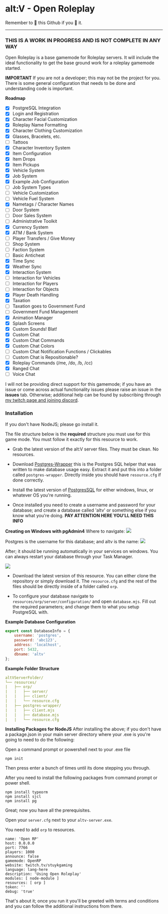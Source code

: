 # alt:V - Open Roleplay

Remember to 🌟 this Github if you 💖 it.

---

### THIS IS A WORK IN PROGRESS AND IS NOT COMPLETE IN ANY WAY

Open Roleplay is a base gamemode for Roleplay servers. It will include the ideal functionality to get the base ground work for a roleplay gamemode started.

**IMPORTANT** If you are not a developer; this may not be the project for you. There is some general configuration that needs to be done and understanding code is important.

**Roadmap**

-   [x] PostgreSQL Integration
-   [x] Login and Registration
-   [x] Character Facial Customization
-   [x] Roleplay Name Formatting
-   [x] Character Clothing Customization
-   [x] Glasses, Bracelets, etc.
-   [ ] Tattoos
-   [x] Character Inventory System
-   [x] Item Configuration
-   [x] Item Drops
-   [x] Item Pickups
-   [x] Vehicle System
-   [x] Job System
-   [x] Example Job Configuration
-   [ ] Job System Types
-   [ ] Vehicle Customization
-   [ ] Vehicle Fuel System
-   [x] Nametags / Character Names
-   [ ] Door System
-   [ ] Door Sales System
-   [ ] Administrative Toolkit
-   [x] Currency System
-   [x] ATM / Bank System
-   [ ] Player Transfers / Give Money
-   [ ] Shop System
-   [ ] Faction System
-   [ ] Basic Anticheat
-   [x] Time Sync
-   [x] Weather Sync
-   [x] Interaction System
-   [ ] Interaction for Vehicles
-   [ ] Interaction for Players
-   [ ] Interaction for Objects
-   [x] Player Death Handling
-   [x] Taxation
-   [ ] Taxation goes to Government Fund
-   [ ] Government Fund Management
-   [x] Animation Manager
-   [x] Splash Screens
-   [x] Custom Sounds! Blat!
-   [x] Custom Chat
-   [x] Custom Chat Commands
-   [x] Custom Chat Colors
-   [ ] Custom Chat Notification Functions / Clickables
-   [ ] Custom Chat is Repositionable?
-   [x] Roleplay Commands (/me, /do, /b, /cc)
-   [x] Ranged Chat
-   [ ] Voice Chat

I will not be providing direct support for this gamemode; if you have an issue or come across actual functionality issues please raise an issue in the **issues** tab. Otherwise; additional help can be found by subscribing through [my twitch page and joining discord](https://twitch.tv/stuykgaming/).

### Installation

If you don't have NodeJS; please go install it.

The file structure below is the **required** structure you must use for this game mode. You must follow it exactly for this resource to work.

-   Grab the latest version of the alt:V server files. They must be clean. No resources.

-   Download [Postgres-Wrapper](https://github.com/team-stuyk-alt-v/altV-Postgres-Wrapper) this is the Postgres SQL helper that was written to make database usage easy. Extract it and put this into a folder called `postgres-wrapper`. Directly inside you should have `resource.cfg` if done correctly.

-   Install the latest version of [PostgresSQL](https://www.postgresql.org/download/) for either windows, linux, or whatever OS you're running.

-   Once installed you need to create a username and password for your database; and create a database called 'altv' or something else if you know what you're doing. **PAY ATTENTION HERE YOU'LL NEED THIS INFO**

**Creating on Windows with pgAdmin4**
Where to navigate:
![](https://i.imgur.com/FBBeMTt.png)

Postgres is the username for this database; and altv is the name:
![](https://i.imgur.com/FaEmnvg.png)

After; it should be running automatically in your services on windows. You can always restart your database through your Task Manager.

![](https://i.imgur.com/6pA8PWB.png)

-   Download the latest version of this resource. You can either clone the repository or simply download it. The `resource.cfg` and the rest of the files should be directly inside of a folder called `orp`.

-   To configure your database navigate to `resources/orp/server/configuration/` and open `database.mjs`. Fill out the required parameters; and change them to what you setup PostgreSQL with.

**Example Database Configuration**

```js
export const DatabaseInfo = {
    username: 'postgres',
    password: 'abc123',
    address: 'localhost',
    port: 5432,
    dbname: 'altv'
};
```

**Example Folder Structure**

```yaml
altVServerFolder/
└── resources/
|   ├── orp/
|   |   ├── server/
|   |   ├── client/
|   |   └── resource.cfg
|   ├── postgres-wrapper/
|   |   ├── client.mjs
|   |   ├── database.mjs
|   |	└── resource.cfg
```

**Installing Packages for NodeJS**
After installing the above; if you don't have a package.json in your main server directory where your .exe is you're going to need to do the following:

Open a command prompt or powershell next to your .exe file

```
npm init
```

Then press enter a bunch of times until its done stepping you through.

After you need to install the following packages from command prompt or power shell.

```
npm install typeorm
npm install sjcl
npm install pg
```

Great; now you have all the prerequisites.

Open your `server.cfg` next to your `altv-server.exe`.

You need to add `orp` to resources.

```
name: 'Open RP'
host: 0.0.0.0
port: 7766
players: 1000
announce: false
gamemode: OpenRP
website: twitch.tv/stuykgaming
language: lang-here
description: 'Using Open Roleplay'
modules: [ node-module ]
resources: [ orp ]
token: ''
debug: 'true'
```

That's about it; once you run it you'll be greeted with terms and conditions and you can follow the additional instructions from there.
